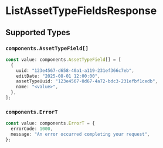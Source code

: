 # ListAssetTypeFieldsResponse


## Supported Types

### `components.AssetTypeField[]`

```typescript
const value: components.AssetTypeField[] = [
  {
    uuid: "123e4567-d658-40a1-a119-231ef366c7eb",
    editDate: "2025-08-01 12:00:00",
    assetTypeUuid: "123e4567-0d67-4a72-bdc3-231efbf1cedb",
    name: "<value>",
  },
];
```

### `components.ErrorT`

```typescript
const value: components.ErrorT = {
  errorCode: 1000,
  message: "An error occurred completing your request",
};
```

